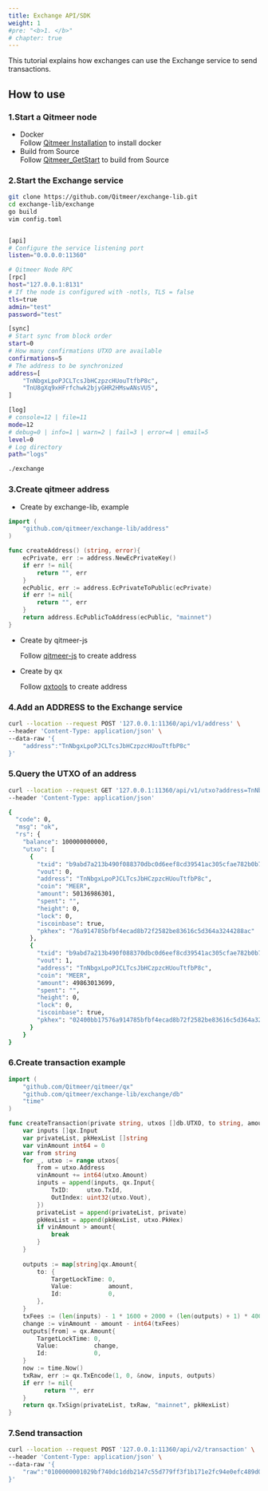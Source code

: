 ```yaml
---
title: Exchange API/SDK
weight: 1
#pre: "<b>1. </b>"
# chapter: true
---
```


This tutorial explains how exchanges can use the Exchange service to send transactions.

## How to use
### 1.Start a Qitmeer node

* Docker  
  Follow [Qitmeer Installation](../qitmeer-installation) to install docker
* Build from Source  
  Follow [Qitmeer_GetStart](../../getstart) to build from Source
  
### 2.Start the Exchange service
```sh
git clone https://github.com/Qitmeer/exchange-lib.git
cd exchange-lib/exchange
go build
vim config.toml
```
```sh

[api]
# Configure the service listening port
listen="0.0.0.0:11360"  

# Qitmeer Node RPC
[rpc]
host="127.0.0.1:8131"
# If the node is configured with -notls, TLS = false
tls=true
admin="test"
password="test"

[sync]
# Start sync from block order
start=0
# How many confirmations UTXO are available
confirmations=5
# The address to be synchronized
address=[
    "TnNbgxLpoPJCLTcsJbHCzpzcHUouTtfbP8c",
    "TnU8gXq9xHFrfchwk2bjyGHR2HMswANsVU5",
]

[log]
# console=12 | file=11
mode=12
# debug=0 | info=1 | warn=2 | fail=3 | error=4 | email=5
level=0
# Log directory
path="logs"
```

```sh
./exchange
```
### 3.Create qitmeer address

* Create by exchange-lib, example
  
```go
import (
	"github.com/qitmeer/exchange-lib/address"
)

func createAddress() (string, error){
	ecPrivate, err := address.NewEcPrivateKey()
	if err != nil{
		return "", err
	}
	ecPublic, err := address.EcPrivateToPublic(ecPrivate)
	if err != nil{
		return "", err
	}
	return address.EcPublicToAddress(ecPublic, "mainnet")
}
```
* Create by qitmeer-js 
  
  Follow [qitmeer-js](../qitmeer-js) to create address

* Create by qx
  
  Follow [qxtools](../../reference/qxtools) to create address

### 4.Add an ADDRESS to the Exchange service

```sh
curl --location --request POST '127.0.0.1:11360/api/v1/address' \
--header 'Content-Type: application/json' \
--data-raw '{
    "address":"TnNbgxLpoPJCLTcsJbHCzpzcHUouTtfbP8c"
}'
```
### 5.Query the UTXO of an address
```sh
curl --location --request GET '127.0.0.1:11360/api/v1/utxo?address=TnNbgxLpoPJCLTcsJbHCzpzcHUouTtfbP8c' \
--header 'Content-Type: application/json'
```

```sh
{
  "code": 0,
  "msg": "ok",
  "rs": {
    "balance": 100000000000,
    "utxo": [
      {
        "txid": "b9abd7a213b490f088370dbc0d6eef8cd39541ac305cfae782b0b75ccb148b5f",
        "vout": 0,
        "address": "TnNbgxLpoPJCLTcsJbHCzpzcHUouTtfbP8c",
        "coin": "MEER",
        "amount": 50136986301,
        "spent": "",
        "height": 0,
        "lock": 0,
        "iscoinbase": true,
        "pkhex": "76a914785bfbf4ecad8b72f2582be83616c5d364a3244288ac"
      },
      {
        "txid": "b9abd7a213b490f088370dbc0d6eef8cd39541ac305cfae782b0b75ccb148b5f",
        "vout": 1,
        "address": "TnNbgxLpoPJCLTcsJbHCzpzcHUouTtfbP8c",
        "coin": "MEER",
        "amount": 49863013699,
        "spent": "",
        "height": 0,
        "lock": 0,
        "iscoinbase": true,
        "pkhex": "02400bb17576a914785bfbf4ecad8b72f2582be83616c5d364a3244288ac"
      }
    }
}
```

### 6.Create transaction example

```go
import (
    "github.com/Qitmeer/qitmeer/qx"
    "github.com/qitmeer/exchange-lib/exchange/db"
    "time"
)

func createTransaction(private string, utxos []db.UTXO, to string, amount int64) (string, error){
    var inputs []qx.Input
    var privateList, pkHexList []string
    var vinAmount int64 = 0
    var from string
    for _, utxo := range utxos{
        from = utxo.Address
        vinAmount += int64(utxo.Amount)
        inputs = append(inputs, qx.Input{
            TxID:     utxo.TxId,
            OutIndex: uint32(utxo.Vout),
        })
        privateList = append(privateList, private)
        pkHexList = append(pkHexList, utxo.PkHex)
        if vinAmount > amount{
            break
        }
    }
  
    outputs := map[string]qx.Amount{
        to: {
            TargetLockTime: 0,
            Value:          amount,
            Id:             0,
        },
    }
    txFees := (len(inputs) - 1 * 1600 + 2000 + (len(outputs) + 1) * 400) * 2
    change := vinAmount - amount - int64(txFees)
    outputs[from] = qx.Amount{
        TargetLockTime: 0,
        Value:          change,
        Id:             0,
    }
    now := time.Now()
    txRaw, err := qx.TxEncode(1, 0, &now, inputs, outputs)
    if err != nil{
          return "", err
    }
    return qx.TxSign(privateList, txRaw, "mainnet", pkHexList)
}

```

### 7.Send transaction

```sh
curl --location --request POST '127.0.0.1:11360/api/v2/transaction' \
--header 'Content-Type: application/json' \
--data-raw '{
    "raw":"0100000001029bf740dc1ddb2147c55d779ff3f1b171e2fc94e0efc489d064d5fbf4cc61dc01000000ffffffff02000000e1f505000000001976a914caf0e6f1e0b174131b33bba3ffb3510027230ff588ac0000331e420f000000001976a914caf0e6f1e0b174131b33bba3ffb3510027230ff588ac751f0200000000007aaf9161016a47304402202aaeb8227533bcbc7a5cba30e8ffffeb247c16b55671e9085f74c3ada648db3802200388b7db48f17626746e6d2f9c9fe571d3de17567d8d9bffca1797df0998b7e50121026c3f92961caa80e0b6a9f534040ac32c3c084cbff71897ff59ed6ac550b15228"
}'
```
